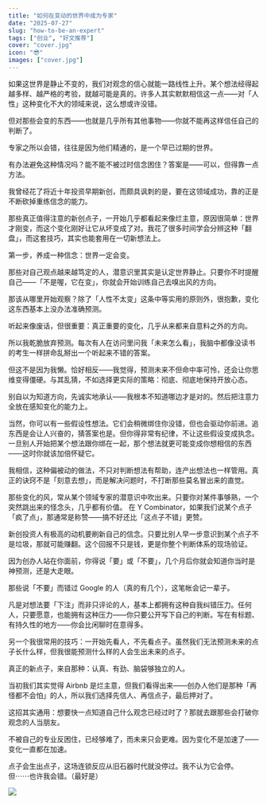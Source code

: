 ```yaml
---
title: "如何在变动的世界中成为专家"
date: "2025-07-27"
slug: "how-to-be-an-expert"
tags: ["创业", "好文推荐"]
cover: "cover.jpg"
icon: "😎"
images: ["cover.jpg"]
---
```

如果这世界是静止不变的，我们对观念的信心就能一路线性上升。某个想法经得起越多样、越严格的考验，就越可能是真的。许多人其实默默相信这一点——对「人性」这种变化不大的领域来说，这么想或许没错。



但对那些会变的东西——也就是几乎所有其他事物——你就不能再这样信任自己的判断了。



专家之所以会错，往往是因为他们精通的，是一个早已过期的世界。



有办法避免这种情况吗？能不能不被过时信念困住？答案是——可以，但得靠一点方法。



我曾经花了将近十年投资早期新创，而颇具讽刺的是，要在这领域成功，靠的正是不断砍掉重练信念的能力。



那些真正值得注意的新创点子，一开始几乎都看起来像烂主意，原因很简单：世界才刚变，而这个变化刚好让它从坏变成了对。我花了很多时间学会分辨这种「翻盘」，而这套技巧，其实也能套用在一切新想法上。



第一步，养成一种信念：世界一定会变。



那些对自己观点越来越笃定的人，潜意识里其实是认定世界静止。只要你不时提醒自己——「不是喔，它在变」，你就会开始训练自己去嗅出风的方向。



那该从哪里开始观察？除了「人性不太变」这条中等实用的原则外，很抱歉，变化这东西基本上没办法准确预测。



听起来像废话，但很重要：真正重要的变化，几乎从来都来自意料之外的方向。



所以我乾脆放弃预测。每次有人在访问里问我「未来怎么看」，我脑中都像没读书的考生一样拼命乱掰出一个听起来不错的答案。



但这不是因为我懒。恰好相反——我觉得，预测未来不但命中率可怜，还会让你思维变得僵硬。与其乱猜，不如选择更实际的策略：彻底、彻底地保持开放心态。



别自以为知道方向，先诚实地承认——我根本不知道哪边才是对的。然后把注意力全放在感知变化的能力上。



当然，你可以有一些假设性想法。它们会稍微绑住你没错，但也会驱动你前进。追东西是会让人兴奋的，猜答案也是。但你得非常有纪律，不让这些假设变成执念。
一旦别人开始把某个想法跟你绑在一起，那个想法就更可能变成你想相信的东西——这时你就该加倍怀疑它。



我相信，这种偏被动的做法，不只对判断想法有帮助，连产出想法也一样管用。真正的诀窍不是「刻意去想」，而是解决问题时，不打断那些莫名冒出来的直觉。



那些变化的风，常从某个领域专家的潜意识中吹出来。只要你对某件事够熟，一个突然跳出来的怪念头，几乎都有价值。
在 Y Combinator，如果我们说某个点子「疯了点」，那通常是称赞——搞不好还比「这点子不错」更赞。



新创投资人有极高的动机要刷新自己的信念。只要比别人早一步意识到某个点子不是垃圾，那就可能赚翻。这个回报不只是钱，更是你整个判断体系的现场验证。



因为创办人站在你面前，你得说「要」或「不要」，几个月后你就会知道你当时是神预测，还是大走眼。



那些说「不要」而错过 Google 的人（真的有几个），这笔帐会记一辈子。



凡是对想法要「下注」而非只评论的人，基本上都拥有这种自我纠错压力。任何人，只要愿意，也能拥有这种压力——你只要公开写下自己的判断。写在有标题、有持久性的地方——你会比闲聊时在意得多。



另一个我很常用的技巧：一开始先看人，不先看点子。虽然我们无法预测未来的点子长什么样，但我很能预测什么样的人会生出未来的点子。



真正的新点子，来自那种：认真、有劲、脑袋够独立的人。



当初我们其实觉得 Airbnb 是烂主意，但我们看得出来——创办人他们是那种「再怪都不会怕」的人，所以我们选择先信人、再信点子，最后押对了。



这招其实通用：想要快一点知道自己什么观念已经过时了？那就去跟那些会打破你观念的人当朋友。



不被自己的专业反困住，已经够难了，而未来只会更难。因为变化不是加速了——变化一直都在加速。



点子会生出点子，这场连锁反应从旧石器时代就没停过。我不认为它会停。
但⋯⋯也许我会错。（最好是）




![](https://prod-files-secure.s3.us-west-2.amazonaws.com/112d0858-5090-4d34-a606-b75eb8d65fd2/46476355-9cf3-4e99-9b7a-3531bc426380/1000202064.png?X-Amz-Algorithm=AWS4-HMAC-SHA256&X-Amz-Content-Sha256=UNSIGNED-PAYLOAD&X-Amz-Credential=ASIAZI2LB466QFWB6H3H%2F20250817%2Fus-west-2%2Fs3%2Faws4_request&X-Amz-Date=20250817T064636Z&X-Amz-Expires=3600&X-Amz-Security-Token=IQoJb3JpZ2luX2VjEDwaCXVzLXdlc3QtMiJGMEQCIC%2FZrJwBc1ynHQd29ZxM3FWeplrWI8phBXuyU7ls20RoAiAfIx1OAWEyObPyfOWN0wU2xzAwKfEwGA6NrZMRUM%2F92SqIBAiF%2F%2F%2F%2F%2F%2F%2F%2F%2F%2F8BEAAaDDYzNzQyMzE4MzgwNSIMJ7PzGmRYmCHy6a2YKtwDvxzUHBM6VtVdUFEbiWBFXBzZ5TWZhsAfU9rzZNMSNJu7d4o15pv5NWLWEKu8VBLGSXkqXePTp4A9GHt1Ip23kImN%2B8dIxXypZcCq1SdYnKztMuAs4E34aTTqjg%2F5ueSFEGeYGh64LkjP5WFeZhcWeEytw0y8DCNT2x9L9zE8GCAfXWRISLHohMyqOc%2BMH%2BMj3pSTOfMb3Ck8XjmZRJt0yT9znv9NRfD3iZrVFWHZLY0%2FFVXgRcZCOYJ4vXPsYj%2F87IUYPOGVpnDagwwafwku%2B1j5Mg7cKM9C%2BHozLUrIve1aqWjz5H3Z0%2FmBeGygwnBeLciBjyv4Nr8VhD%2BICX%2F%2FVEHSqPRVmngfFALriSivjkPPLsNAPQYQSZwN22ssPUqI20cGR4LxzWDbg%2BpDUfQ6imyBVzpOW4K6iKfQgMelVuh5FhZehH%2BALjm4x%2FD7EVGqejRaceZCGPtL13Zzny8npeH9%2BN1jmgRPxzelrN2%2B0eKL2StR36YQHMl%2B7dx15op5A2r1ypY3E%2BWa09pLr8809nueqxciEWdlZzRQI%2FHEaLDi2nmSOOtjxI1HF8IB17LLQr4tKNSGnptKqa1ptprYafju0JVfb3JUlUpNdLo%2Bv2Mypm7%2F6zuuJuj86G0w8ZaFxQY6pgEMzjGAttoFNblSF8Nh78Vrsa2Ilrar45qgZwmEoSdORpmO4kKJSKAF3p0yUXnUZEIYydq6Axip%2Fn7C%2FNKBx89jJdTqgbXwnv4OFqc2CT30r8Ut9B0auiVqGFtgFWgawVFp%2F%2BUEEtSNkrkODtTb40Ze0XYaIeLyVUpectxCG0brMOlt7WVz0gaTB3sYK8DQfVkiX9JqNBBxbFIvwnn1q16TowpOod8f&X-Amz-Signature=d9d3a4bcbd758e2106c31d0db7c19acd62981c8c20d91bb494758de6937063ca&X-Amz-SignedHeaders=host&x-amz-checksum-mode=ENABLED&x-id=GetObject)

